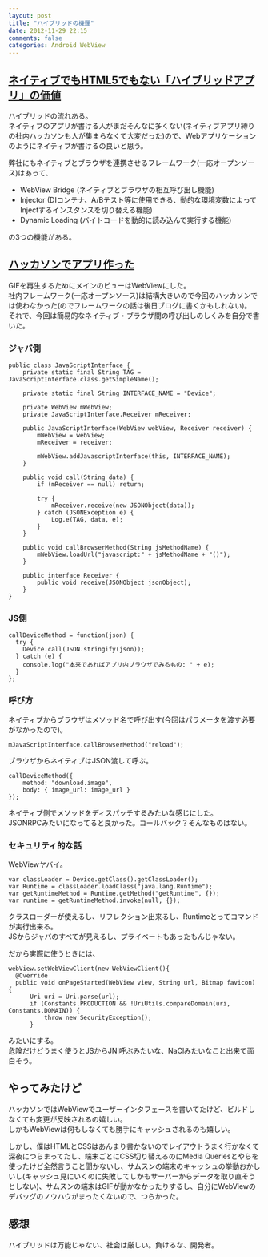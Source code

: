 ```yaml
---
layout: post
title: "ハイブリッドの機運"
date: 2012-11-29 22:15
comments: false
categories: Android WebView
---
```


## [ネイティブでもHTML5でもない「ハイブリッドアプリ」の価値](http://el.jibun.atmarkit.co.jp/rails/2012/10/html5-d1ba.html)  

ハイブリッドの流れある。  
ネイティブのアプリが書ける人がまだそんなに多くない(ネイティブアプリ縛りの社内ハッカソンも人が集まらなくて大変だった)ので、Webアプリケーションのようにネイティブが書けるの良いと思う。  

弊社にもネイティブとブラウザを連携させるフレームワーク(一応オープンソース)はあって、  

- WebView Bridge (ネイティブとブラウザの相互呼び出し機能)
- Injector (DIコンテナ、A/Bテスト等に使用できる、動的な環境変数によってInjectするインスタンスを切り替える機能)
- Dynamic Loading (バイトコードを動的に読み込んで実行する機能)

の3つの機能がある。  

## [ハッカソンでアプリ作った](http://takiguchi0817.github.com/blog/2012/11/24/save-dailymotion/)

GIFを再生するためにメインのビューはWebViewにした。  
社内フレームワーク(一応オープンソース)は結構大きいので今回のハッカソンでは使わなかった(のでフレームワークの話は後日ブログに書くかもしれない)。  
それで、今回は簡易的なネイティブ・ブラウザ間の呼び出しのしくみを自分で書いた。  

### ジャバ側

    public class JavaScriptInterface {
        private static final String TAG = JavaScriptInterface.class.getSimpleName();
    
        private static final String INTERFACE_NAME = "Device";
    
        private WebView mWebView;
        private JavaScriptInterface.Receiver mReceiver;
    
        public JavaScriptInterface(WebView webView, Receiver receiver) {
            mWebView = webView;
            mReceiver = receiver;
    
            mWebView.addJavascriptInterface(this, INTERFACE_NAME);
        }
    
        public void call(String data) {
            if (mReceiver == null) return;
    
            try {
                mReceiver.receive(new JSONObject(data));
            } catch (JSONException e) {
                Log.e(TAG, data, e);
            }
        }
    
        public void callBrowserMethod(String jsMethodName) {
            mWebView.loadUrl("javascript:" + jsMethodName + "()");
        }
    
        public interface Receiver {
            public void receive(JSONObject jsonObject);
        }
    }

### JS側

    callDeviceMethod = function(json) {
      try {
        Device.call(JSON.stringify(json));
      } catch (e) {
        console.log("本来であればアプリ内ブラウザでみるもの: " + e);
      }
    };

### 呼び方

ネイティブからブラウザはメソッド名で呼び出す(今回はパラメータを渡す必要がなかったので)。  

    mJavaScriptInterface.callBrowserMethod("reload");

ブラウザからネイティブはJSON渡して呼ぶ。  

    callDeviceMethod({
        method: "download.image",
        body: { image_url: image_url }
    });

ネイティブ側でメソッドをディスパッチするみたいな感じにした。  
JSONRPCみたいになってると良かった。コールバック？そんなものはない。  

### セキュリティ的な話

WebViewヤバイ。  

    var classLoader = Device.getClass().getClassLoader();
    var Runtime = classLoader.loadClass("java.lang.Runtime");
    var getRuntimeMethod = Runtime.getMethod("getRuntime", {});
    var runtime = getRuntimeMethod.invoke(null, {});

クラスローダーが使えるし、リフレクション出来るし、Runtimeとってコマンドが実行出来る。  
JSからジャバのすべてが見えるし、プライベートもあったもんじゃない。  

だから実際に使うときには、

    webView.setWebViewClient(new WebViewClient(){
      @Override
      public void onPageStarted(WebView view, String url, Bitmap favicon) {
          Uri uri = Uri.parse(url);
          if (Constants.PRODUCTION && !UriUtils.compareDomain(uri, Constants.DOMAIN)) {
              throw new SecurityException();
          }

みたいにする。  
危険だけどうまく使うとJSからJNI呼ぶみたいな、NaClみたいなこと出来て面白そう。  

## やってみたけど

ハッカソンではWebViewでユーザーインタフェースを書いてたけど、ビルドしなくても変更が反映されるの嬉しい。  
しかもWebViewは何もしなくても勝手にキャッシュされるのも嬉しい。  

しかし、僕はHTMLとCSSはあんまり書かないのでレイアウトうまく行かなくて深夜につらまってたし、端末ごとにCSS切り替えるのにMedia Queriesとやらを使ったけど全然言うこと聞かないし、サムスンの端末のキャッシュの挙動おかしいし(キャッシュ見にいくのに失敗してしかもサーバーからデータを取り直そうとしない)、サムスンの端末はGIFが動かなかったりするし、自分にWebViewのデバッグのノウハウがまったくないので、つらかった。  

## 感想

ハイブリッドは万能じゃない、社会は厳しい。負けるな、開発者。  
